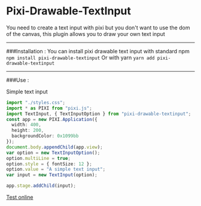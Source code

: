 # Pixi-Drawable-TextInput
 You need to create a text input with pixi but you don't want to use the dom of the canvas, this plugin allows you to draw your own text input

***

###Installation :
You can install pixi drawable text input with standard npm
`npm install pixi-drawable-textinput`
Or with yarn
`yarn add pixi-drawable-textinput`

***

###Use :

Simple text input
```typescript
import "./styles.css";
import * as PIXI from "pixi.js";
import TextInput, { TextInputOption } from "pixi-drawable-textinput";
const app = new PIXI.Application({
  width: 400,
  height: 200,
  backgroundColor: 0x1099bb
});
document.body.appendChild(app.view);
var option = new TextInputOption();
option.multiLine = true;
option.style = { fontSize: 12 };
option.value = "A simple text input";
var input = new TextInput(option);

app.stage.addChild(input);
```
[Test online](https://codesandbox.io/s/simple-pixi-textinput-6dk8b)
